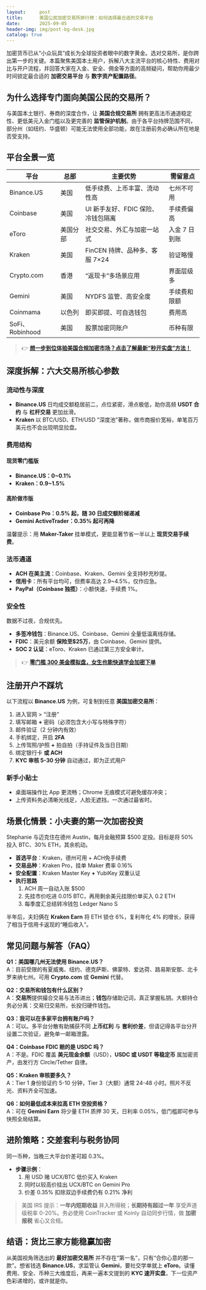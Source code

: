 ```yaml
---
layout:     post
title:      美国公民加密交易所排行榜：如何选择最合适的交易平台
date:       2025-09-05
header-img: img/post-bg-desk.jpg
catalog: true
---
```


加密货币已从“小众玩具”成长为全球投资者眼中的数字黄金。选对交易所，是你跨出第一步的关键。本篇聚焦美国本土用户，拆解八大主流平台的核心特性、费用对比与开户流程，并回答大家在入金、安全、佣金等方面的高频疑问，帮助你用最少时间锁定最合适的 **加密交易平台** 与 **数字资产配置路径**。

## 为什么选择专门面向美国公民的交易所？

与美国本土银行、券商的深度合作，让 **美国合规交易所** 拥有更高法币通道稳定性、更低美元入金门槛以及更完善的 **监管保护机制**。由于各平台持牌范围不同，部分州（如纽约、华盛顿）可能无法使用全部功能，故在注册前务必确认所在地是否受支持。

## 平台全景一览

| 平台 | 总部 | 主要优势 | 需留意点 |
| ---- | ---- | -------- | ------- |
| Binance.US | 美国 | 低手续费、上币丰富、流动性高 | 七州不可用 |
| Coinbase | 美国 | UI 新手友好、FDIC 保险、冷钱包隔离 | 手续费偏高 |
| eToro | 美国分部 | 社交交易、外汇与加密一站式 | 入金 7 日到账 |
| Kraken | 美国 | FinCEN 持牌、品种多、客服 7×24 | 验证略慢 |
| Crypto.com | 香港 | “返现卡”多场景应用 | 界面层级多 |
| Gemini | 美国 | NYDFS 监管、高安全度 | 手续费和限额 |
| Coinmama | 以色列 | 即买即提、可自选钱包 | 费用高 |
| SoFi、Robinhood | 美国 | 股票加密同账户 | 币种有限 |

> 👉 [**想一步到位体验美国合规加密市场？点击了解最新“秒开实盘”方法！**](https://okxdog.com/)

## 深度拆解：六大交易所核心参数

### 流动性与深度

* **Binance.US** 日均成交额稳居前二，点位紧密，滑点极低，助你高频 **USDT 合约** 与 **杠杆交易** 更加丝滑。  
* **Kraken** 以 BTC/USD、ETH/USD “深度池”著称，做市商报价宽裕，单笔百万美元也不会出现明显拉盘。  

### 费用结构

#### 现货零门槛版
- **Binance.US：0~0.1%**
- **Kraken：0.9~1.5%**
  
#### 高阶做市版  
- **Coinbase Pro：0.5% 起，随 30 日成交额阶梯递减**  
- **Gemini ActiveTrader：0.35% 起可再降**

温馨提示：用 **Maker-Taker** 挂单模式，更能显著节省一半以上 **现货交易手续费**。

### 法币通道

* **ACH 在美主流**：Coinbase、Kraken、Gemini 全支持秒充秒提。  
* **信用卡**：所有平台均可，但费率高达 2.9~4.5%，仅作应急。  
* **PayPal（Coinbase 独揽）**：小额快速，手续费 1%。  

### 安全性

数据不过夜，合规优先。  
- **多签冷钱包**：Binance.US、Coinbase、Gemini 全量低温离线存储。  
- **FDIC**：美元余额 **保险至$25万**，由 Coinbase、Gemini 提供。  
- **SOC 2 认证**：eToro、Kraken 已通过第三方安全审计。

> 👉 [**零门槛 300 美金模拟盘，女生也能快速学会加密下单**](https://okxdog.com/)

## 注册开户不踩坑

以下流程以 **Binance.US** 为例，可复制到任意 **美国加密交易所**：

1. 进入官网 > “注册”  
2. 填写邮箱 **+** 密码（必须包含大小写与特殊字符）  
3. 邮件验证（2 分钟内有效）  
4. 手机绑定，开启 **2FA**  
5. 上传驾照/护照 **+** 拍自拍（手持证件及当日日期）  
6. 绑定银行卡 **或 ACH**  
7. **KYC 审核 5-30 分钟** 自动通过，即为正式用户

### 新手小贴士
- 桌面端操作比 App 更流畅；Chrome 无痕模式可避免缓存冲突；  
- 上传资料务必清晰光线足，人脸无遮挡，一次通过最省时。

## 场景化情景：小夫妻的第一次加密投资

Stephanie 与迈克住在德州 Austin，每月金融预算 $500 定投。目标是将 50% 投入 BTC、30% ETH，其余机动。

- **首选平台**：Kraken，德州可用 + ACH免手续费  
- **交易品种**：Kraken Pro，挂单 Maker 费率 0.16%  
- **安全配置**：Kraken Master Key **+** YubiKey 双重认证  
- **执行思路**  
  1. ACH 周一自动入账 $500  
  2. 先挂市价吃进 0.015 BTC，再用剩余美元挂限价单买入 0.2 ETH  
  3. 每季度汇总结转冷钱包 Ledger Nano S  

半年后，夫妇俩在 **Kraken Earn** 将 ETH 锁仓 6%，复利年化 4% 的增长，获得了相当于信用卡返现的“睡后收入”。

## 常见问题与解答（FAQ）

**Q1：美国哪几州无法使用 Binance.US？**  
A：目前受限的有夏威夷、纽约、德克萨斯、佛蒙特、爱达荷、路易斯安那、北卡罗来纳七州。可用 **Crypto.com** 或 **Gemini** 代替。

**Q2：交易所和钱包有什么区别？**  
A：**交易所**提供撮合交易与法币进出；**钱包**存储助记词，真正掌握私钥。大额持仓务必分离：交易归交易所，长投归硬件钱包。

**Q3：我可以在多家平台拥有账户吗？**  
A：可以。多平台分散有助捕获不同 **上币红利** 与 **套利价差**，但请记得各平台分开设置二次验证，避免单一邮箱泄露。

**Q4：Coinbase FDIC 赔的是 USDC 吗？**  
A：不是。FDIC 覆盖 **美元现金余额**（USD），**USDC 或 USDT 等稳定币** 属加密资产，由发行方 Circle/Tether 自律。

**Q5：Kraken 审核要多久？**  
A：Tier 1 身份验证约 5-10 分钟，Tier 3（大额）通常 24-48 小时。照片不反光、资料齐全可加速。

**Q6：如何最低成本来拉高 ETH 空投资格？**  
A：可在 **Gemini Earn** 将少量 ETH 质押 30 天，日利率 0.05%，低门槛即可参与快照全局结算。

## 进阶策略：交差套利与税务协同

同一币种，当晚三大平台价差可超 0.3%。  
- **步骤示例**：  
  1. 用 USD 赌 UCX/BTC 低价买入 Kraken  
  2. 同时以较高价挂出 UCX/BTC on Gemini Pro  
  3. 价差 0.35% 扣除双边手续费仍有 0.21% 净利  

> 美国 IRS 提示：**一年内短期收益** 并入所得税；**长期持有超过一年** 享受声道级税率 0-20%。务必使用 CoinTracker 或 Koinly 自动同步行情，做 **加密报税** 省心又合规。

## 结语：货比三家方能稳赢加密

从美国视角筛选出的 **最好加密交易所** 并不存在“第一名”，只有“合你心意的那一款”。想省钱选 **Binance.US**，求监管认 **Gemini**，要社交学单就上 **eToro**。读懂费用、安全、币种三大维度后，再来一遍本文提到的 **KYC 速开实盘**，下一位资产色彩递增的，或许就是你。